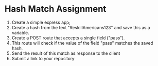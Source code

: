# Hash Match Assignment

1. Create a simple express app;
2. Create a hash from the text "ReskillAmericans123" and save this as a variable.
3. Create a POST route that accepts a single field ("pass").
4. This route will check if the value of the field "pass" matches the saved hash.
5. Send the result of this match as response to the client
6. Submit a link to your repository
